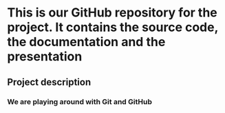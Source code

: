 # This is our GitHub repository for the project. It contains the source code, the documentation and the presentation

## Project description

### We are playing around with Git and GitHub
